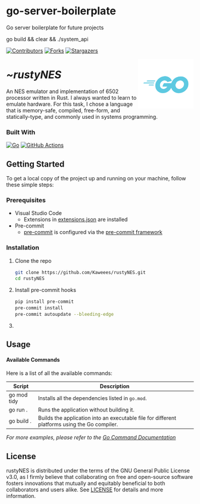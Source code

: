 # go-server-boilerplate
Go server boilerplate for future projects

go build && clear && ./system_api


<!-- PROJECT SHIELDS -->
<!--
*** I'm using markdown "reference style" links for readability.
*** Reference links are enclosed in brackets [ ] instead of parentheses ( ).
*** See the bottom of this document for the declaration of the reference variables
*** for contributors-url, forks-url, etc. This is an optional, concise syntax you may use.
*** https://www.markdownguide.org/basic-syntax/#reference-style-links
-->
<div align="left">

[![Contributors][contributors-shield]][contributors-url]
[![Forks][forks-shield]][forks-url]
[![Stargazers][stars-shield]][stars-url]

</div>

<a href="https://github.com/nvm-sh/logos">
  <source media="(prefers-color-scheme: dark)" srcset="assets/img/go-logo-light-mode.svg">
  <img alt="Text changing depending on mode. Light: 'Rust Logo Light Mode' Dark: 'Go Logo Dark Mode'" src="assets/img/go-logo-dark-mode.svg" align="right" width="150">
</a>

<div align="left">
  <h1><em>~rustyNES</em></h1>
</div>

<!-- ABOUT THE PROJECT -->

An NES emulator and implementation of 6502 processor written in Rust. I always wanted to learn to emulate hardware. For this task, I chose a language that is memory-safe, compiled, free-form, and statically-type, and commonly used in systems programming.

### Built With

[![Go][Go-shield]][Go-url]
[![GitHub Actions][github-actions-shield]][github-actions-url]

<!-- GETTING STARTED -->

## Getting Started

To get a local copy of the project up and running on your machine, follow these simple steps:

### Prerequisites

- Visual Studio Code
  - Extensions in [extensions.json](.vscode/extensions.json) are installed
- Pre-commit
  - [pre-commit](https://pre-commit.com/#install) is configured via the [pre-commit framework](https://verdantfox.com/blog/view/how-to-use-git-pre-commit-hooks-the-hard-way-and-the-easy-way)

### Installation

1. Clone the repo
   ```sh
   git clone https://github.com/Kaweees/rustyNES.git
   cd rustyNES
   ```
2. Install pre-commit hooks
   ```sh
   pip install pre-commit
   pre-commit install
   pre-commit autoupdate --bleeding-edge
   ```
3.

<!-- USAGE EXAMPLES -->

## Usage

#### Available Commands

Here is a list of all the available commands:

| Script      | Description                                                                                   |
| ----------- | --------------------------------------------------------------------------------------------- |
| go mod tidy | Installs all the dependencies listed in `go.mod`.                                             |
| go run .    | Runs the application without building it.                                                     |
| go build .  | Builds the application into an executable file for different platforms using the Go compiler. |

_For more examples, please refer to the [Go Command Documentation](https://go.dev/doc/cmd)_

<!-- LICENSE -->
<!-- https://choosealicense.com/ -->

## License

rustyNES is distributed under the terms of the GNU General Public License v3.0, as I firmly believe that collaborating on free and open-source software fosters innovations that mutually and equitably beneficial to both collaborators and users alike. See [LICENSE](LICENSE) for details and more information.

<!-- MARKDOWN LINKS & IMAGES -->
<!-- https://www.markdownguide.org/basic-syntax/#reference-style-links -->
[contributors-shield]: https://img.shields.io/github/contributors/Kaweees/rustyNES.svg?style=for-the-badge
[contributors-url]: https://github.com/Kaweees/rustyNES/graphs/contributors
[forks-shield]: https://img.shields.io/github/forks/Kaweees/rustyNES.svg?style=for-the-badge
[forks-url]: https://github.com/Kaweees/rustyNES/network/members
[stars-shield]: https://img.shields.io/github/stars/Kaweees/rustyNES.svg?style=for-the-badge
[stars-url]: https://github.com/Kaweees/rustyNES/stargazers

<!-- MARKDOWN SHIELD BADGES & LINKS -->
<!-- https://github.com/Ileriayo/markdown-badges -->
[Go-shield]: https://img.shields.io/badge/go-%23008080.svg?style=for-the-badge&logo=go&logoColor=00add8&labelColor=222222&color=00add8
[Go-url]: https://gohugo.io/
[github-actions-shield]: https://img.shields.io/badge/github%20actions-%232671E5.svg?style=for-the-badge&logo=githubactions&logoColor=2671E5&labelColor=222222&color=2671E5
[github-actions-url]: https://github.com/features/actions
